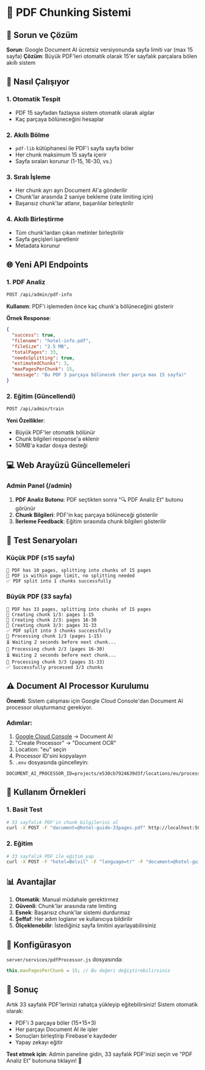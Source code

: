 # 📄 PDF Chunking Sistemi

## 🎯 Sorun ve Çözüm

**Sorun**: Google Document AI ücretsiz versiyonunda sayfa limiti var (max 15 sayfa)
**Çözüm**: Büyük PDF'leri otomatik olarak 15'er sayfalık parçalara bölen akıllı sistem

## 🔧 Nasıl Çalışıyor

### 1. **Otomatik Tespit**
- PDF 15 sayfadan fazlaysa sistem otomatik olarak algılar
- Kaç parçaya bölüneceğini hesaplar

### 2. **Akıllı Bölme**
- `pdf-lib` kütüphanesi ile PDF'i sayfa sayfa böler
- Her chunk maksimum 15 sayfa içerir
- Sayfa sıraları korunur (1-15, 16-30, vs.)

### 3. **Sıralı İşleme**
- Her chunk ayrı ayrı Document AI'a gönderilir
- Chunk'lar arasında 2 saniye bekleme (rate limiting için)
- Başarısız chunk'lar atlanır, başarılılar birleştirilir

### 4. **Akıllı Birleştirme**
- Tüm chunk'lardan çıkan metinler birleştirilir
- Sayfa geçişleri işaretlenir
- Metadata korunur

## 🌐 Yeni API Endpoints

### 1. PDF Analiz
```bash
POST /api/admin/pdf-info
```
**Kullanım**: PDF'i işlemeden önce kaç chunk'a bölüneceğini gösterir

**Örnek Response**:
```json
{
  "success": true,
  "filename": "hotel-info.pdf",
  "fileSize": "2.5 MB",
  "totalPages": 33,
  "needsSplitting": true,
  "estimatedChunks": 3,
  "maxPagesPerChunk": 15,
  "message": "Bu PDF 3 parçaya bölünecek (her parça max 15 sayfa)"
}
```

### 2. Eğitim (Güncellendi)
```bash
POST /api/admin/train
```
**Yeni Özellikler**:
- Büyük PDF'ler otomatik bölünür
- Chunk bilgileri response'a eklenir
- 50MB'a kadar dosya desteği

## 💻 Web Arayüzü Güncellemeleri

### Admin Panel (/admin)
1. **PDF Analiz Butonu**: PDF seçtikten sonra "🔍 PDF Analiz Et" butonu görünür
2. **Chunk Bilgileri**: PDF'in kaç parçaya bölüneceği gösterilir
3. **İlerleme Feedback**: Eğitim sırasında chunk bilgileri gösterilir

## 🧪 Test Senaryoları

### Küçük PDF (≤15 sayfa)
```
📄 PDF has 10 pages, splitting into chunks of 15 pages
📄 PDF is within page limit, no splitting needed
✅ PDF split into 1 chunks successfully
```

### Büyük PDF (33 sayfa)
```
📄 PDF has 33 pages, splitting into chunks of 15 pages
📄 Creating chunk 1/3: pages 1-15
📄 Creating chunk 2/3: pages 16-30
📄 Creating chunk 3/3: pages 31-33
✅ PDF split into 3 chunks successfully
📄 Processing chunk 1/3 (pages 1-15)
⏳ Waiting 2 seconds before next chunk...
📄 Processing chunk 2/3 (pages 16-30)
⏳ Waiting 2 seconds before next chunk...
📄 Processing chunk 3/3 (pages 31-33)
✅ Successfully processed 3/3 chunks
```

## ⚠️ Document AI Processor Kurulumu

**Önemli**: Sistem çalışması için Google Cloud Console'dan Document AI processor oluşturmanız gerekiyor.

### Adımlar:
1. [Google Cloud Console](https://console.cloud.google.com/) → Document AI
2. "Create Processor" → "Document OCR"
3. Location: "eu" seçin
4. Processor ID'sini kopyalayın
5. `.env` dosyasında güncelleyin:

```env
DOCUMENT_AI_PROCESSOR_ID=projects/e530cb7924639d3f/locations/eu/processors/YOUR_PROCESSOR_ID
```

## 🎯 Kullanım Örnekleri

### 1. Basit Test
```bash
# 33 sayfalık PDF'in chunk bilgilerini al
curl -X POST -F "document=@hotel-guide-33pages.pdf" http://localhost:5000/api/admin/pdf-info
```

### 2. Eğitim
```bash
# 33 sayfalık PDF ile eğitim yap
curl -X POST -F "hotel=Belvil" -F "language=tr" -F "document=@hotel-guide-33pages.pdf" http://localhost:5000/api/admin/train
```

## 📊 Avantajlar

1. **Otomatik**: Manual müdahale gerektirmez
2. **Güvenli**: Chunk'lar arasında rate limiting
3. **Esnek**: Başarısız chunk'lar sistemi durdurmaz
4. **Şeffaf**: Her adım loglanır ve kullanıcıya bildirilir
5. **Ölçeklenebilir**: İstediğiniz sayfa limitini ayarlayabilirsiniz

## 🔧 Konfigürasyon

`server/services/pdfProcessor.js` dosyasında:
```javascript
this.maxPagesPerChunk = 15; // Bu değeri değiştirebilirsiniz
```

## 🚀 Sonuç

Artık 33 sayfalık PDF'lerinizi rahatça yükleyip eğitebilirsiniz! Sistem otomatik olarak:
- PDF'i 3 parçaya böler (15+15+3)
- Her parçayı Document AI ile işler
- Sonuçları birleştirip Firebase'e kaydeder
- Yapay zekayı eğitir

**Test etmek için**: Admin paneline gidin, 33 sayfalık PDF'inizi seçin ve "PDF Analiz Et" butonuna tıklayın! 🎉 